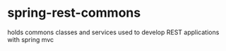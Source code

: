# spring-rest-commons
holds commons classes and services used to develop REST applications with spring mvc
